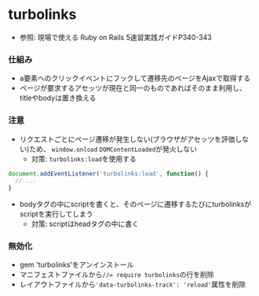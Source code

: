 # turbolinks
- 参照: 現場で使える Ruby on Rails 5速習実践ガイドP340-343

### 仕組み
- a要素へのクリックイベントにフックして遷移先のページをAjaxで取得する
- ページが要求するアセッツが現在と同一のものであればそのまま利用し、titleやbodyは置き換える

### 注意
- リクエストごとにページ遷移が発生しない(ブラウザがアセッツを評価しない)ため、
  `window.onload` `DOMContentLoaded`が発火しない
  -  対策: `turbolinks:load`を使用する
```js
document.addEventListener('turbolinks:load', function() {
  // ...
}
```
- bodyタグの中にscriptを書くと、そのページに遷移するたびにturbolinksがscriptを実行してしまう
  - 対策: scriptはheadタグの中に書く

### 無効化
- gem 'turbolinks'をアンインストール
- マニフェストファイルから`//= require turbolinks`の行を削除
- レイアウトファイルから`'data-turbolinks-track': 'reload'`属性を削除
